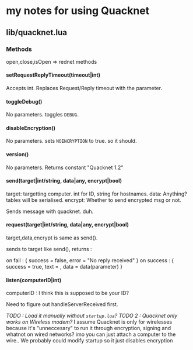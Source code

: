 # my notes for using Quacknet

## lib/quacknet.lua

### Methods

open,close,isOpen => rednet methods

#### setRequestReplyTimeout(timeout|int)
Accepts int.
Replaces Request/Reply timeout with the parameter.

#### toggleDebug()
No parameters.
toggles `DEBUG`.

#### disableEncryption()
No parameters.
sets `NOENCRYPTION` to true. so it should.

#### version()
No parameters.
Returns constant "Quacknet 1.2"

#### send(target|int/string, data|any, encrypt|bool)
target: targetting computer. int for ID, string for hostnames.
data: Anything? tables will be serialised.
encrypt: Whether to send encrypted msg or not.

Sends message with quacknet. duh.

#### request(target|int/string, data|any, encrypt|bool)
target,data,encrypt is same as send().

sends to target like send(), returns :

on fail : { success = false, error = "No reply received" }
on success : { success = true, text = <Reply from otherside>, data = data(parameter) }

#### listen(computerID|int)
computerID : I think this is supposed to be your ID? 

Need to figure out handleServerReceived first.

*TODO : Load it manually without `startup.lua`?*
*TODO 2 : Quacknet only works on Wireless modem?*
I assume Quacknet is only for wirelesses 
because it's "unneccesary" to run it through encryption, signing and whatnot
on wired networks? imo you can just attach a computer to the wire..
We probably could modify startup so it just disables encryption

